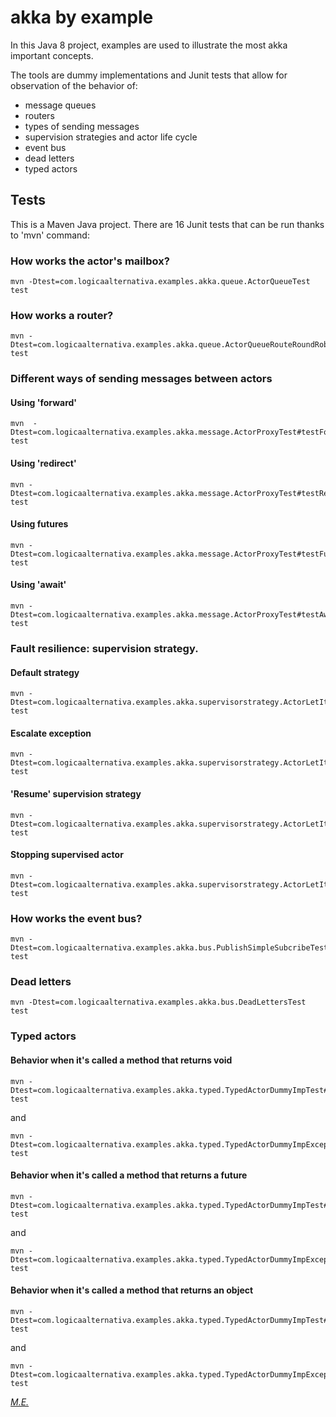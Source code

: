 ﻿# akka by example

In this Java 8 project, examples are used to illustrate the most akka important concepts.

The tools are dummy implementations and Junit tests that allow for observation of the behavior of:

- message queues
- routers
- types of sending messages
- supervision strategies and actor life cycle
- event bus
- dead letters
- typed actors

## Tests
This is a Maven Java project. There are 16 Junit tests that can be run thanks to 'mvn' command:

### How works the actor's mailbox?
```
mvn -Dtest=com.logicaalternativa.examples.akka.queue.ActorQueueTest test
```

### How works a router?
```
mvn -Dtest=com.logicaalternativa.examples.akka.queue.ActorQueueRouteRoundRobinTest test
```

### Different ways of sending messages between actors

#### Using 'forward'
```
mvn  -Dtest=com.logicaalternativa.examples.akka.message.ActorProxyTest#testForward test 
```

#### Using 'redirect'
```
mvn -Dtest=com.logicaalternativa.examples.akka.message.ActorProxyTest#testRedirectMessageToChild test
```

#### Using futures
```
mvn -Dtest=com.logicaalternativa.examples.akka.message.ActorProxyTest#testFutur test
```

#### Using 'await'
```
mvn -Dtest=com.logicaalternativa.examples.akka.message.ActorProxyTest#testAwaitFutur test
```

### Fault resilience: supervision strategy.

#### Default strategy
```
mvn -Dtest=com.logicaalternativa.examples.akka.supervisorstrategy.ActorLetItCrashTestDefault test
```

#### Escalate exception
```
mvn -Dtest=com.logicaalternativa.examples.akka.supervisorstrategy.ActorLetItCrashTestEscalate test
```

#### 'Resume' supervision strategy
```
mvn -Dtest=com.logicaalternativa.examples.akka.supervisorstrategy.ActorLetItCrashTestResume test
```

#### Stopping supervised actor
```
mvn -Dtest=com.logicaalternativa.examples.akka.supervisorstrategy.ActorLetItCrashTestStop test
```

### How works the event bus?
```
mvn -Dtest=com.logicaalternativa.examples.akka.bus.PublishSimpleSubcribeTest test
```

### Dead letters
```
mvn -Dtest=com.logicaalternativa.examples.akka.bus.DeadLettersTest test
```

### Typed actors

#### Behavior when it's called a method that returns void
```
mvn -Dtest=com.logicaalternativa.examples.akka.typed.TypedActorDummyImpTest#testReturnVoidWithSleep test
```
and
```
mvn -Dtest=com.logicaalternativa.examples.akka.typed.TypedActorDummyImpExceptionsTest#testRuntimeExceptionVoid test
```

#### Behavior when it's called a method that returns a future
```
mvn -Dtest=com.logicaalternativa.examples.akka.typed.TypedActorDummyImpTest#testFutureEcho test
```
and
```
mvn -Dtest=com.logicaalternativa.examples.akka.typed.TypedActorDummyImpExceptionsTest#testRuntimeExceptionFuture test
```

#### Behavior when it's called a method that returns an object
```
mvn -Dtest=com.logicaalternativa.examples.akka.typed.TypedActorDummyImpTest#testEcho test
```
and
```
mvn -Dtest=com.logicaalternativa.examples.akka.typed.TypedActorDummyImpExceptionsTest#testRuntimeExceptionString test
```

*[M.E.](http://www.logicaalternativa.com)*

